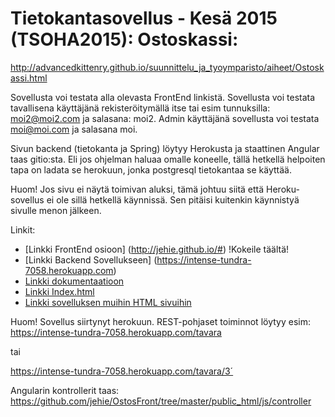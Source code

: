 
# Tietokantasovellus - Kesä 2015 (TSOHA2015): Ostoskassi:

http://advancedkittenry.github.io/suunnittelu_ja_tyoymparisto/aiheet/Ostoskassi.html

Sovellusta voi testata alla olevasta FrontEnd linkistä. Sovellusta voi testata tavallisena käyttäjänä rekisteröitymällä itse tai esim tunnuksilla: moi2@moi2.com ja salasana: moi2. Admin käyttäjänä sovellusta voi testata moi@moi.com ja salasana moi.  

Sivun backend (tietokanta ja Spring) löytyy Herokusta ja staattinen Angular taas gitio:sta. Eli jos ohjelman haluaa omalle koneelle, tällä hetkellä helpoiten tapa on ladata se herokuun, jonka postgresql tietokantaa se käyttää.

Huom! Jos sivu ei näytä toimivan aluksi, tämä johtuu siitä että Heroku-sovellus ei ole sillä hetkellä käynnissä. Sen pitäisi kuitenkin käynnistyä sivulle menon jälkeen.
 
Linkit:

* [Linkki FrontEnd osioon] (http://jehie.github.io/#) !Kokeile täältä!
* [Linkki Backend Sovellukseen] (https://intense-tundra-7058.herokuapp.com)
* [Linkki dokumentaatioon](https://github.com/jehie/tsoha2015k/blob/master/doc/Dokumentaatio.pdf)
* [Linkki Index.html](https://github.com/jehie/OstosFront/blob/master/public_html/index.html)
* [Linkki sovelluksen muihin HTML sivuihin](https://github.com/jehie/OstosFront/tree/master/public_html/views)


Huom! Sovellus siirtynyt herokuun.  REST-pohjaset toiminnot löytyy esim: 
https://intense-tundra-7058.herokuapp.com/tavara

tai 

https://intense-tundra-7058.herokuapp.com/tavara/3´

Angularin kontrollerit taas: https://github.com/jehie/OstosFront/tree/master/public_html/js/controller

